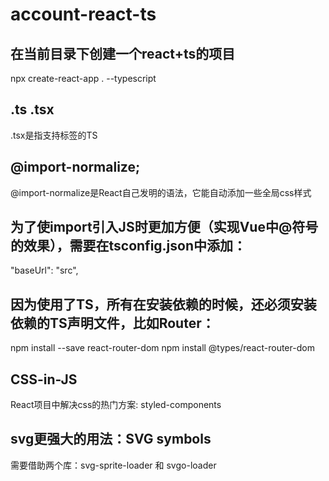 # account-react-ts

## 在当前目录下创建一个react+ts的项目
npx create-react-app . --typescript

## .ts .tsx
.tsx是指支持标签的TS

## @import-normalize;
@import-normalize是React自己发明的语法，它能自动添加一些全局css样式

## 为了使import引入JS时更加方便（实现Vue中@符号的效果），需要在tsconfig.json中添加：
"baseUrl": "src",

## 因为使用了TS，所有在安装依赖的时候，还必须安装依赖的TS声明文件，比如Router：
npm install --save react-router-dom
npm install @types/react-router-dom

## CSS-in-JS
React项目中解决css的热门方案: styled-components

## svg更强大的用法：SVG symbols
需要借助两个库：svg-sprite-loader 和 svgo-loader